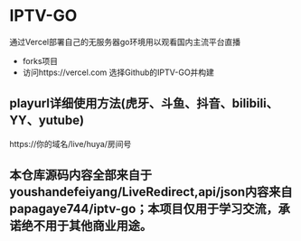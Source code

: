 # IPTV-GO
通过Vercel部署自己的无服务器go环境用以观看国内主流平台直播
- forks项目
- 访问https://vercel.com 选择Github的IPTV-GO并构建
## playurl详细使用方法(虎牙、斗鱼、抖音、bilibili、YY、yutube)
https://你的域名/live/huya/房间号
## 本仓库源码内容全部来自于youshandefeiyang/LiveRedirect,api/json内容来自papagaye744/iptv-go；本项目仅用于学习交流，承诺绝不用于其他商业用途。

